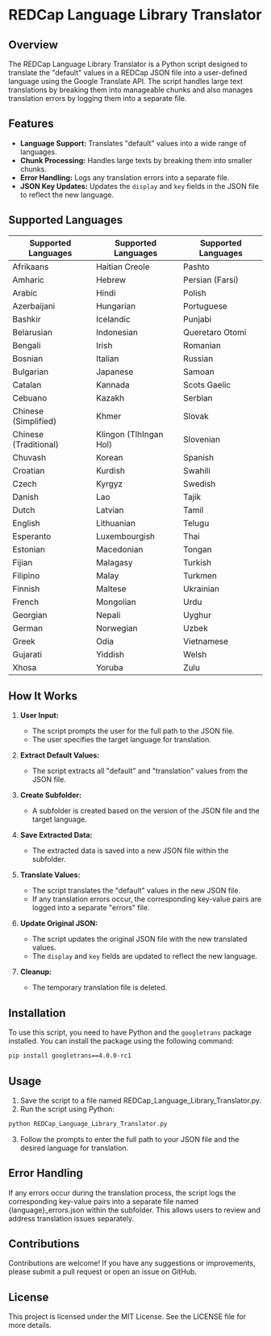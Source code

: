 # REDCap Language Library Translator

## Overview

The REDCap Language Library Translator is a Python script designed to translate the "default" values in a REDCap JSON file  into a user-defined language using the Google Translate API. The script handles large text translations by breaking them into manageable chunks and also manages translation errors by logging them into a separate file.

## Features

- **Language Support:** Translates "default" values into a wide range of languages.
- **Chunk Processing:** Handles large texts by breaking them into smaller chunks.
- **Error Handling:** Logs any translation errors into a separate file.
- **JSON Key Updates:** Updates the `display` and `key` fields in the JSON file to reflect the new language.

## Supported Languages

| Supported Languages        | Supported Languages        | Supported Languages        |
|----------------------------|----------------------------|----------------------------|
| Afrikaans                  | Haitian Creole             | Pashto                     |
| Amharic                    | Hebrew                     | Persian (Farsi)            |
| Arabic                     | Hindi                      | Polish                     |
| Azerbaijani                | Hungarian                  | Portuguese                 |
| Bashkir                    | Icelandic                  | Punjabi                    |
| Belarusian                 | Indonesian                 | Queretaro Otomi            |
| Bengali                    | Irish                      | Romanian                   |
| Bosnian                    | Italian                    | Russian                    |
| Bulgarian                  | Japanese                   | Samoan                     |
| Catalan                    | Kannada                    | Scots Gaelic               |
| Cebuano                    | Kazakh                     | Serbian                    |
| Chinese (Simplified)       | Khmer                      | Slovak                     |
| Chinese (Traditional)      | Klingon (TlhIngan Hol)     | Slovenian                  |
| Chuvash                    | Korean                     | Spanish                    |
| Croatian                   | Kurdish                    | Swahili                    |
| Czech                      | Kyrgyz                     | Swedish                    |
| Danish                     | Lao                        | Tajik                      |
| Dutch                      | Latvian                    | Tamil                      |
| English                    | Lithuanian                 | Telugu                     |
| Esperanto                  | Luxembourgish              | Thai                       |
| Estonian                   | Macedonian                 | Tongan                     |
| Fijian                     | Malagasy                   | Turkish                    |
| Filipino                   | Malay                      | Turkmen                    |
| Finnish                    | Maltese                    | Ukrainian                  |
| French                     | Mongolian                  | Urdu                       |
| Georgian                   | Nepali                     | Uyghur                     |
| German                     | Norwegian                  | Uzbek                      |
| Greek                      | Odia                       | Vietnamese                 |
| Gujarati                   | Yiddish                    | Welsh                      |
| Xhosa                      | Yoruba                     | Zulu                       |




## How It Works

1. **User Input:**
   - The script prompts the user for the full path to the JSON file.
   - The user specifies the target language for translation.

2. **Extract Default Values:**
   - The script extracts all "default" and "translation" values from the JSON file.

3. **Create Subfolder:**
   - A subfolder is created based on the version of the JSON file and the target language.

4. **Save Extracted Data:**
   - The extracted data is saved into a new JSON file within the subfolder.

5. **Translate Values:**
   - The script translates the "default" values in the new JSON file.
   - If any translation errors occur, the corresponding key-value pairs are logged into a separate "errors" file.

6. **Update Original JSON:**
   - The script updates the original JSON file with the new translated values.
   - The `display` and `key` fields are updated to reflect the new language.

7. **Cleanup:**
   - The temporary translation file is deleted.

## Installation

To use this script, you need to have Python and the `googletrans` package installed. You can install the package using the following command:

```sh
pip install googletrans==4.0.0-rc1
```

## Usage
1. Save the script to a file named REDCap_Language_Library_Translator.py.
2. Run the script using Python:

```sh
python REDCap_Language_Library_Translator.py
```
3. Follow the prompts to enter the full path to your JSON file and the desired language for translation.

## Error Handling
If any errors occur during the translation process, the script logs the corresponding key-value pairs into a separate file named {language}_errors.json within the subfolder. This allows users to review and address translation issues separately.

## Contributions
Contributions are welcome! If you have any suggestions or improvements, please submit a pull request or open an issue on GitHub.

## License
This project is licensed under the MIT License. See the LICENSE file for more details.
